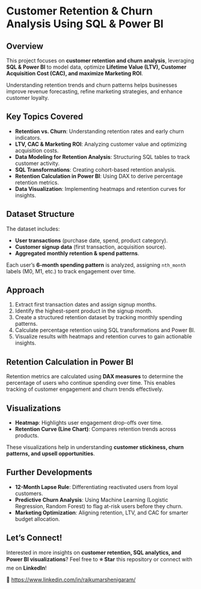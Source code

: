 # **Customer Retention & Churn Analysis Using SQL & Power BI**  

## **Overview**  
This project focuses on **customer retention and churn analysis**, leveraging **SQL & Power BI** to model data, optimize **Lifetime Value (LTV), Customer Acquisition Cost (CAC), and maximize Marketing ROI**.  

Understanding retention trends and churn patterns helps businesses improve revenue forecasting, refine marketing strategies, and enhance customer loyalty.  

## **Key Topics Covered**  
- **Retention vs. Churn**: Understanding retention rates and early churn indicators.  
- **LTV, CAC & Marketing ROI**: Analyzing customer value and optimizing acquisition costs.  
- **Data Modeling for Retention Analysis**: Structuring SQL tables to track customer activity.  
- **SQL Transformations**: Creating cohort-based retention analysis.  
- **Retention Calculation in Power BI**: Using DAX to derive percentage retention metrics.  
- **Data Visualization**: Implementing heatmaps and retention curves for insights.  

## **Dataset Structure**  
The dataset includes:  
- **User transactions** (purchase date, spend, product category).  
- **Customer signup data** (first transaction, acquisition source).  
- **Aggregated monthly retention & spend patterns**.  

Each user’s **6-month spending pattern** is analyzed, assigning `nth_month` labels (M0, M1, etc.) to track engagement over time.  

## **Approach**  
1. Extract first transaction dates and assign signup months.  
2. Identify the highest-spent product in the signup month.  
3. Create a structured retention dataset by tracking monthly spending patterns.  
4. Calculate percentage retention using SQL transformations and Power BI.  
5. Visualize results with heatmaps and retention curves to gain actionable insights.  

## **Retention Calculation in Power BI**  
Retention metrics are calculated using **DAX measures** to determine the percentage of users who continue spending over time. This enables tracking of customer engagement and churn trends effectively.  

## **Visualizations**  
- **Heatmap**: Highlights user engagement drop-offs over time.  
- **Retention Curve (Line Chart)**: Compares retention trends across products.  

These visualizations help in understanding **customer stickiness, churn patterns, and upsell opportunities**.  

## **Further Developments**  
- **12-Month Lapse Rule**: Differentiating reactivated users from loyal customers.  
- **Predictive Churn Analysis**: Using Machine Learning (Logistic Regression, Random Forest) to flag at-risk users before they churn.  
- **Marketing Optimization**: Aligning retention, LTV, and CAC for smarter budget allocation.  

## **Let’s Connect!**  
Interested in more insights on **customer retention, SQL analytics, and Power BI visualizations**? Feel free to **⭐ Star** this repository or connect with me on **LinkedIn**!  

🔗 https://www.linkedin.com/in/rajkumarshenigaram/
